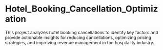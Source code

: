 # Hotel_Booking_Cancellation_Optimization
This project analyzes hotel booking cancellations to identify key factors and provide actionable insights for reducing cancellations, optimizing pricing strategies, and improving revenue management in the hospitality industry.
